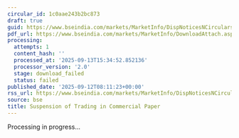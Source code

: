 ```yaml
---
circular_id: 1c0aae243b2bc873
draft: true
guid: https://www.bseindia.com/markets/MarketInfo/DispNoticesNCirculars.aspx?Noticeid={AE9AFE74-B494-4905-9E29-E968D0742580}&noticeno=20250912-36&dt=09/12/2025&icount=36&totcount=103&flag=0
pdf_url: https://www.bseindia.com/markets/MarketInfo/DownloadAttach.aspx?id=20250912-36&attachedId=
processing:
  attempts: 1
  content_hash: ''
  processed_at: '2025-09-13T15:34:52.852136'
  processor_version: '2.0'
  stage: download_failed
  status: failed
published_date: '2025-09-12T08:11:23+00:00'
rss_url: https://www.bseindia.com/markets/MarketInfo/DispNoticesNCirculars.aspx?Noticeid={AE9AFE74-B494-4905-9E29-E968D0742580}&noticeno=20250912-36&dt=09/12/2025&icount=36&totcount=103&flag=0
source: bse
title: Suspension of Trading in Commercial Paper
---
```


Processing in progress...